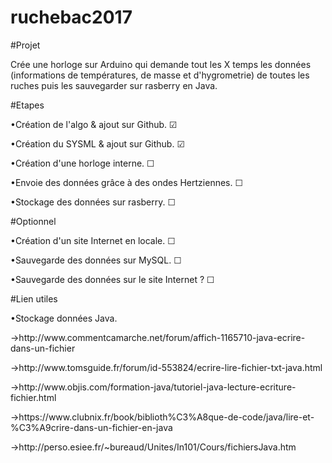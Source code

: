 # ruchebac2017

#Projet
<p> Crée une horloge sur Arduino qui demande tout les X temps les données (informations de températures, de masse et d'hygrometrie) de toutes les ruches puis les sauvegarder sur rasberry en Java. </p>

#Etapes
<p> &#8226;Création de l'algo &#38; ajout sur Github. &#9745; </p>
<p> &#8226;Création du SYSML &#38; ajout sur Github. &#9745; </p>
<p> &#8226;Création d'une horloge interne. &#9744; </p>
<p> &#8226;Envoie des données grâce à des ondes Hertziennes. &#9744; </p>
<p> &#8226;Stockage des données sur rasberry. &#9744; </p>

#Optionnel
<p> &#8226;Création d'un site Internet en locale. &#9744; </p>
<p> &#8226;Sauvegarde des données sur MySQL. &#9744; </p>
<p> &#8226;Sauvegarde des données sur le site Internet ? &#9744; </p>

#Lien utiles
<p> &#8226;Stockage données Java. </p>
<p> &#8594;http://www.commentcamarche.net/forum/affich-1165710-java-ecrire-dans-un-fichier </p>
<p> &#8594;http://www.tomsguide.fr/forum/id-553824/ecrire-lire-fichier-txt-java.html </p>
<p> &#8594;http://www.objis.com/formation-java/tutoriel-java-lecture-ecriture-fichier.html </p>
<p> &#8594;https://www.clubnix.fr/book/biblioth%C3%A8que-de-code/java/lire-et-%C3%A9crire-dans-un-fichier-en-java </p>
<p> &#8594;http://perso.esiee.fr/~bureaud/Unites/In101/Cours/fichiersJava.htm </p>
